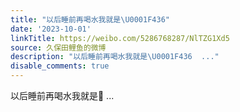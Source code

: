 ```yaml
---
title: "以后睡前再喝水我就是\U0001F436"
date: '2023-10-01'
linkTitle: https://weibo.com/5286768287/NlTZG1Xd5
source: 久保田鲤鱼的微博
description: "以后睡前再喝水我就是\U0001F436  ..."
disable_comments: true
---
```

以后睡前再喝水我就是🐶  ...